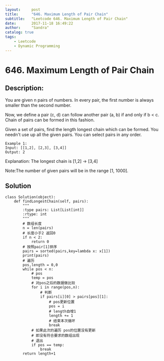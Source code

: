 ```yaml
---
layout:     post
title:      "646. Maximum Length of Pair Chain"
subtitle:   "Leetcode 646. Maximum Length of Pair Chain"
date:       2017-11-18 16:49:22 
author:     "Sandra"
catalog: true
tags:
    - Leetcode
    - Dynamic Programming
---
```


# 646. Maximum Length of Pair Chain

## Description:

You are given n pairs of numbers. In every pair, the first number is always smaller than the second number.

Now, we define a pair (c, d) can follow another pair (a, b) if and only if b < c. Chain of pairs can be formed in this fashion.

Given a set of pairs, find the length longest chain which can be formed. You needn't use up all the given pairs. You can select pairs in any order.

    Example 1:
    Input: [[1,2], [2,3], [3,4]]
    Output: 2

Explanation: The longest chain is [1,2] -> [3,4]

Note:The number of given pairs will be in the range [1, 1000].

## Solution
    class Solution(object):
        def findLongestChain(self, pairs):
            """
            :type pairs: List[List[int]]
            :rtype: int
            """
            # 数组长度
            n = len(pairs)
            # 长度小于2 返回0
            if n < 2:
                return 0
            # 按照pair[1]排序
            pairs = sorted(pairs,key=lambda x: x[1])
            print(pairs)
            # 遍历
            pos,length = 0,0
            while pos < n:
                # pos
                temp = pos
                # 对pos之后的数据做比较
                for i in range(pos,n):
                    # 判断
                    if pairs[i][0] > pairs[pos][1]:
                        # pos更新位置
                        pos = i
                        # length自增1
                        length += 1
                        # 结束本次循环
                        break
                # 如果此次的遍历 pos的位置没有更新
                # 即没有符合要求的数组出现 
                # 退出
                if pos == temp:
                    break
            return length+1
